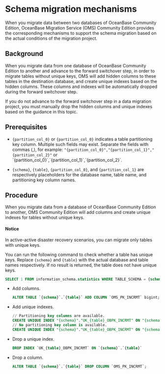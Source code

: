 # Schema migration mechanisms

When you migrate data between two databases of OceanBase Community Edition, OceanBase Migration Service (OMS) Community Edition provides the corresponding mechanisms to support the schema migration based on the actual conditions of the migration project.

## Background

When you migrate data from one database of OceanBase Community Edition to another and advance to the forward switchover step, in order to migrate tables without unique keys, OMS will add hidden columns to these tables in the destination database, and create unique indexes based on the hidden columns. These columns and indexes will be automatically dropped during the forward switchover step.

If you do not advance to the forward switchover step in a data migration project, you must manually drop the hidden columns and unique indexes based on the guidance in this topic.

## Prerequisites

* `{partition_col_0}` or `{partition_col_0}` indicates a table partitioning key column. Multiple such fields may exist. Separate the fields with commas (,), for example: `"{partition_col_0}","{partition_col_1}","{partition_col_2}"` or \`{partition_col_0}\`,\`{partition_col_1}\`,\`{partition_col_2}\`.

* `{schema}`, `{table}`, `{partition_col_0}`, and `{partition_col_1}` are respectively placeholders for the database name, table name, and partitioning key column names.

## Procedure

When you migrate data from a database of OceanBase Community Edition to another, OMS Community Edition will add columns and create unique indexes for tables without unique keys.

<main id="notice" type='notice'>
<h4>Notice</h4>
<p>In active-active disaster recovery scenarios, you can migrate only tables with unique keys.</p>
</main>

You can run the following command to check whether a table has unique keys. Replace `{schema}` and `{table}` with the actual database and table names respectively. If no result is returned, the table does not have unique keys.

```sql
SELECT 1 FROM information_schema.statistics WHERE TABLE_SCHEMA = {schema} AND TABLE_NAME = {table} GROUP BY TABLE_SCHEMA, TABLE_NAME, INDEX_NAME HAVING count(1) = count(IF(upper(nullable) != 'YES' and NON_UNIQUE = 0, 1, NULL));
```

* Add columns.

   ```sql
   ALTER TABLE `{schema}`.`{table}` ADD COLUMN `OMS_PK_INCRMT` bigint;
   ```

* Add unique indexes.

   ```sql
   // Partitioning key columns are available.
   CREATE UNIQUE INDEX "{schema}"."UK_{table}_OBPK_INCRMT" ON "{schema}"."{table}"("{partition_col_0}", "{partition_col_1}", "OMS_PK_INCRMT") local;
   // No partitioning key column is available.
   CREATE UNIQUE INDEX "{schema}"."UK_{table}_OBPK_INCRMT" ON "{schema}"."{table}"("OMS_PK_INCRMT");
   ```

* Drop a unique index.

   ```sql
   DROP INDEX `UK_{table}_OBPK_INCRMT` ON `{schema}`.`{table}`
   ```

* Drop a column.

   ```sql
   ALTER TABLE `{schema}`.`{table}` DROP COLUMN `OMS_PK_INCRMT`;
   ```
